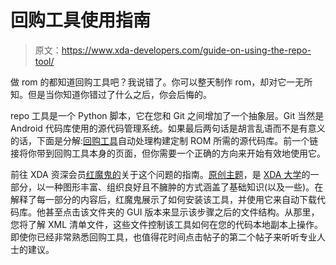 # 回购工具使用指南

> 原文：<https://www.xda-developers.com/guide-on-using-the-repo-tool/>

做 rom 的都知道回购工具吧？我说错了。你可以整天制作 rom，却对它一无所知。但是当你知道你错过了什么之后，你会后悔的。

repo 工具是一个 Python 脚本，它在您和 Git 之间增加了一个抽象层。Git 当然是 Android 代码库使用的源代码管理系统。如果最后两句话是胡言乱语而不是有意义的话，下面是分解:[回购工具](https://code.google.com/p/git-repo/)自动处理构建定制 ROM 所需的源代码库。前一个链接将你带到回购工具本身的页面，但你需要一个正确的方向来开始有效地使用它。

前往 XDA 资深会员[红魔鬼的](http://forum.xda-developers.com/member.php?u=4918174)关于这个问题的指南。[原创主题](http://forum.xda-developers.com/showthread.php?t=2329228)，是 [XDA 大学](http://forum.xda-developers.com/forumdisplay.php?f=2060)的一部分，以一种图形丰富、组织良好且不臃肿的方式涵盖了基础知识(以及一些)。在解释了每一部分的内容后，红魔鬼展示了如何安装该工具，并使用它来自动下载代码库。他甚至点击该文件夹的 GUI 版本来显示该步骤之后的文件结构。从那里，您将了解 XML 清单文件，这些文件控制该工具如何在您的代码本地副本上操作。即使你已经非常熟悉回购工具，也值得花时间点击帖子的第二个帖子来听听专业人士的建议。